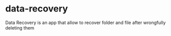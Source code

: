 # data-recovery
Data Recovery is an app that allow to recover folder and file after wrongfully deleting them
